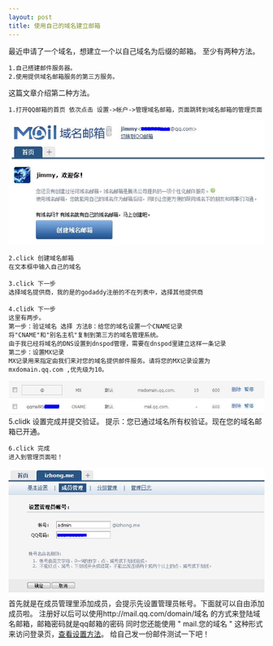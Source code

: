 ```yaml
---
layout: post
title: 使用自己的域名建立邮箱
---
```

最近申请了一个域名，想建立一个以自己域名为后缀的邮箱。
至少有两种方法。

	1.自己搭建邮件服务器。
	2.使用提供域名邮箱服务的第三方服务。

这篇文章介绍第二种方法。

	1.打开QQ邮箱的首页 依次点击 设置->帐户->管理域名邮箱，页面跳转到域名邮箱的管理页面
	
![](/assets/pic/2013/domain-mail-1.jpg)
	
	2.click 创建域名邮箱
	在文本框中输入自己的域名
	
	3.click 下一步
	选择域名提供商，我的是的godaddy注册的不在列表中，选择其他提供商
	
	4.clidk 下一步
	这里有两步。
	第一步：验证域名 选择 方法B：给您的域名设置一个CNAME记录
	将"CNAME"和"别名主机"复制到第三方的域名管理系统。
	由于我已经将域名的DNS设置到dnspod管理，需要在dnspod里建立这样一条记录
	第二步：设置MX记录
	MX记录用来指定由我们来对您的域名提供邮件服务。请将您的MX记录设置为mxdomain.qq.com ,优先级为10。
![](/assets/pic/2013/domain-mail-2.jpg)
	5.clidk 设置完成并提交验证。
	提示：您已通过域名所有权验证。现在您的域名邮箱已开通。
	
	6.click 完成
	进入到管理页面啦！
![](/assets/pic/2013/domain-mail-3.jpg)
	首先就是在成员管理里添加成员，会提示先设置管理员帐号。下面就可以自由添加成员啦。
注册好以后可以使用http://mail.qq.com/domain/域名 的方式来登陆域名邮箱，邮箱密码就是qq邮箱的密码
同时您还能使用 " mail.您的域名 " 这种形式来访问登录页，[查看设置方法](http://service.mail.qq.com/cgi-bin/help?subtype=1&&id=48&&no=425)。
给自己发一份邮件测试一下吧！